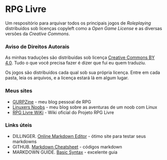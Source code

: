 # RPG Livre
Um respositório para arquivar todos os principais jogos de _Roleplaying_ distribuídos sob licenças copyleft como a _Open Game License_ e as diversas versões da _Creative Commons_.

### Aviso de Direitos Autorais
As minhas traduções são distribuídas sob licença [Creative Commons BY 4.0](https://creativecommons.org/licenses/by/4.0/deed.pt_BR). Tudo o que você precisa fazer é dizer que fui eu quem traduziu.

Os jogos são distribuídos cada qual sob sua própria licença. Entre em cada pasta, leia os arquivos, e a licença estará lá em algum lugar.

### Meus sites
* [GURPZine](https://www.gurpzine.com.br) - meu blog pessoal de RPG
* [Linuxers Noobs](http://linuxernoob.blogspot.com) - meu blog sobre as aventuras de um noob com Linux
* [RPG Livre WiKi](https://rpg.miraheze.org) - Wiki oficial do Projeto RPG Livre

### Links úteis
* DILLINGER. [Online Markdown Editor](https://dillinger.io) - ótimo site para testar seus markdowns
* GITHUB. [Markdown Cheatsheet](https://github.com/adam-p/markdown-here/wiki/Markdown-Cheatsheet) - códigos markdown
* MARKDOWN GUIDE. [Basic Syntax](https://www.markdownguide.org/basic-syntax) - excelente guia